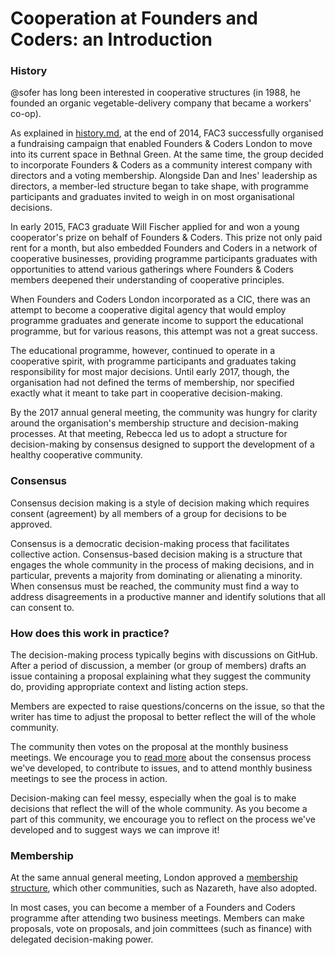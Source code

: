 # Cooperation at Founders and Coders: an Introduction

### History

@sofer has long been interested in cooperative structures (in 1988, he founded an organic vegetable-delivery company that became a workers' co-op). 

As explained in [history.md](https://github.com/foundersandcoders/international/blob/master/history.md), at the end of 2014, FAC3 successfully organised a fundraising campaign that enabled Founders & Coders London to move into its current space in Bethnal Green. At the same time, the group decided to incorporate Founders & Coders as a community interest company with directors and a voting membership. Alongside Dan and Ines' leadership as directors, a member-led structure began to take shape, with programme participants and graduates invited to weigh in on most organisational decisions.

In early 2015, FAC3 graduate Will Fischer applied for and won a young cooperator's prize on behalf of Founders & Coders. This prize not only paid rent for a month, but also embedded Founders and Coders in a network of cooperative businesses, providing programme participants graduates with opportunities to attend various gatherings where Founders & Coders members deepened their understanding of cooperative principles.

When Founders and Coders London incorporated as a CIC, there was an attempt to become a cooperative digital agency that would employ programme graduates and generate income to support the educational programme, but for various reasons, this attempt was not a great success. 

The educational programme, however, continued to operate in a cooperative spirit, with programme participants and graduates taking responsibility for most major decisions. Until early 2017, though, the organisation had not defined the terms of membership, nor specified exactly what it meant to take part in cooperative decision-making. 

By the 2017 annual general meeting, the community was hungry for clarity around the organisation's membership structure and decision-making processes. At that meeting, Rebecca led us to adopt a structure for decision-making by consensus designed to support the development of a healthy cooperative community.

### Consensus

Consensus decision making is a style of decision making which requires consent (agreement) by all members of a group for decisions to be approved. 

Consensus is a democratic decision-making process that facilitates collective action. Consensus-based decision making is a structure that engages the whole community in the process of making decisions, and in particular, prevents a majority from dominating or alienating a minority. When consensus must be reached, the community must find a way to address disagreements in a productive manner and identify solutions that all can consent to.

### How does this work in practice?

The decision-making process typically begins with discussions on GitHub. After a period of discussion, a member (or group of members) drafts an issue containing a proposal explaining what they suggest the community do, providing appropriate context and listing action steps.

Members are expected to raise questions/concerns on the issue, so that the writer has time to adjust the proposal to better reflect the will of the whole community. 

The community then votes on the proposal at the monthly business meetings. We encourage you to [read more](https://github.com/foundersandcoders/international/blob/master/consensus-decisions.md) about the consensus process we've developed, to contribute to issues, and to attend monthly business meetings to see the process in action. 

Decision-making can feel messy, especially when the goal is to make decisions that reflect the will of the whole community. As you become a part of this community, we encourage you to reflect on the process we've developed and to suggest ways we can improve it!

### Membership

At the same annual general meeting, London approved a [membership structure](https://github.com/foundersandcoders/london-membership), which other communities, such as Nazareth, have also adopted.

In most cases, you can become a member of a Founders and Coders programme after attending two business meetings. Members can make proposals, vote on proposals, and join committees (such as finance) with delegated decision-making power.
